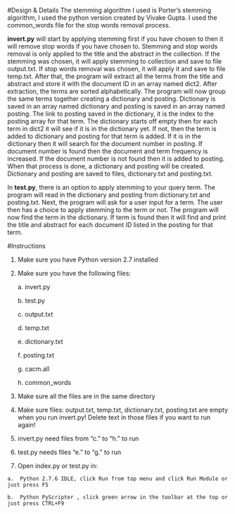 #Design & Details
The stemming algorithm I used is Porter’s stemming algorithm, I used the python version created by Vivake Gupta. I used the common_words file for the stop words removal process. 

**invert.py** will start by applying stemming first if you have chosen to then it will remove stop words if you have chosen to. Stemming and stop words removal is only applied to the title and the abstract in the collection. If the stemming was chosen, it will apply stemming to collection and save to file output.txt. If stop words removal was chosen, it will apply it and save to file temp.txt. After that, the program will extract all the terms from the title and abstract and store it with the document ID in an array named dict2. After extraction, the terms are sorted alphabetically. The program will now group the same terms together creating a dictionary and posting. Dictionary is saved in an array named dictionary and posting is saved in an array named posting. The link to posting saved in the dictionary, it is the index to the posting array for that term.  The dictionary starts off empty then for each term in dict2 it will see if it is in the dictionary yet. If not, then the term is added to dictionary and posting for that term is added. If it is in the dictionary then it will search for the document number in posting. If document number is found then the document and term frequency is increased. If the document number is not found then it is added to posting. When that process is done, a dictionary and posting will be created. Dictionary and posting are saved to files, dictionary.txt and posting.txt. 

In **test.py**, there is an option to apply stemming to your query term. The program will read in the dictionary and posting from dictionary.txt and posting.txt. Next, the program will ask for a user input for a term. The user then has a choice to apply stemming to the term or not. The program will now find the term in the dictionary. If term is found then it will find and print the title and abstract for each document ID listed in the posting for that term.

#Instructions
1.	Make sure you have Python version 2.7 installed
2.	Make sure you have the following files:

    a.	invert.py 
    
    b.	test.py
    
    c.	output.txt
    
    d.	temp.txt
    
    e.	dictionary.txt
    
    f.	posting.txt
    
    g.	cacm.all
    
    h.	common_words
    
3.	Make sure all the files are in the same directory 
4.	Make sure files: output.txt, temp.txt, dictionary.txt, posting.txt are empty when you run invert.py! Delete text in those files if you want to run again!
5.	invert.py need files from “c.” to “h.” to run
6.	test.py needs files “e.” to “g.” to run
7.	 Open index.py or test.py in:

    a.	Python 2.7.6 IDLE, click Run from top menu and click Run Module or just press F5
    
    b.	Python PyScripter , click green arrow in the toolbar at the top or just press CTRL+F9
 

